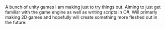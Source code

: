 A bunch of unity games I am making just to try things out. Aiming to just get familiar with the game engine as well as writing scripts in C#. Will primarly making 2D games and hopefully will create something more fleshed out in the future.

